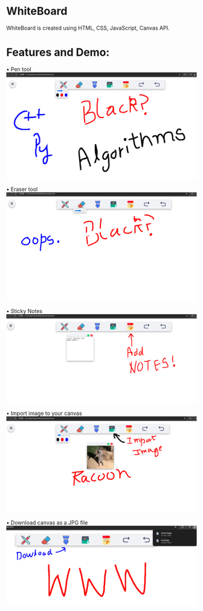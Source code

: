 # WhiteBoard 
WhiteBoard is created using HTML, CSS, JavaScript, Canvas API.
# Features and Demo: 
• Pen tool
![](Screenshots/pentool.png)

• Eraser tool
![](Screenshots/eraser.png)

• Sticky Notes
![](Screenshots/stickyNotes.png)

• Import image to your canvas
![](Screenshots/importImage.png)

• Download canvas as a JPG file
![](Screenshots/download.png)
